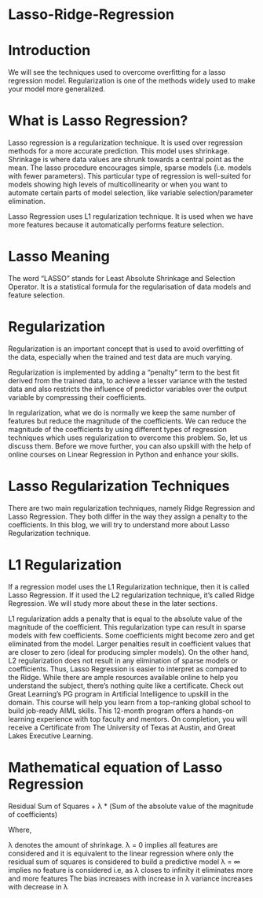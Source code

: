 # Lasso-Ridge-Regression
# Introduction
We will see the techniques used to overcome overfitting for a lasso regression model. Regularization is one of the methods widely used to make your model more generalized.

# What is Lasso Regression?
Lasso regression is a regularization technique. It is used over regression methods for a more accurate prediction. This model uses shrinkage. Shrinkage is where data values are shrunk towards a central point as the mean. The lasso procedure encourages simple, sparse models (i.e. models with fewer parameters). This particular type of regression is well-suited for models showing high levels of multicollinearity or when you want to automate certain parts of model selection, like variable selection/parameter elimination.

Lasso Regression uses L1 regularization technique. It is used when we have more features because it automatically performs feature selection.

# Lasso Meaning
The word “LASSO” stands for Least Absolute Shrinkage and Selection Operator. It is a statistical formula for the regularisation of data models and feature selection.

# Regularization
Regularization is an important concept that is used to avoid overfitting of the data, especially when the trained and test data are much varying.

Regularization is implemented by adding a “penalty” term to the best fit derived from the trained data, to achieve a lesser variance with the tested data and also restricts the influence of predictor variables over the output variable by compressing their coefficients.

In regularization, what we do is normally we keep the same number of features but reduce the magnitude of the coefficients. We can reduce the magnitude of the coefficients by using different types of regression techniques which uses regularization to overcome this problem. So, let us discuss them. Before we move further, you can also upskill with the help of online courses on Linear Regression in Python and enhance your skills.

# Lasso Regularization Techniques
There are two main regularization techniques, namely Ridge Regression and Lasso Regression. They both differ in the way they assign a penalty to the coefficients. In this blog, we will try to understand more about Lasso Regularization technique.

# L1 Regularization
If a regression model uses the L1 Regularization technique, then it is called Lasso Regression. If it used the L2 regularization technique, it’s called Ridge Regression. We will study more about these in the later sections.

L1 regularization adds a penalty that is equal to the absolute value of the magnitude of the coefficient. This regularization type can result in sparse models with few coefficients. Some coefficients might become zero and get eliminated from the model. Larger penalties result in coefficient values that are closer to zero (ideal for producing simpler models). On the other hand, L2 regularization does not result in any elimination of sparse models or coefficients. Thus, Lasso Regression is easier to interpret as compared to the Ridge. While there are ample resources available online to help you understand the subject, there’s nothing quite like a certificate. Check out Great Learning’s PG program in Artificial Intelligence to upskill in the domain. This course will help you learn from a top-ranking global school to build job-ready AIML skills. This 12-month program offers a hands-on learning experience with top faculty and mentors. On completion, you will receive a Certificate from The University of Texas at Austin, and Great Lakes Executive Learning.


# Mathematical equation of Lasso Regression
Residual Sum of Squares + λ * (Sum of the absolute value of the magnitude of coefficients)

Where,

λ denotes the amount of shrinkage.
λ = 0 implies all features are considered and it is equivalent to the linear regression where only the residual sum of squares is considered to build a predictive model
λ = ∞ implies no feature is considered i.e, as λ closes to infinity it eliminates more and more features
The bias increases with increase in λ
variance increases with decrease in λ
